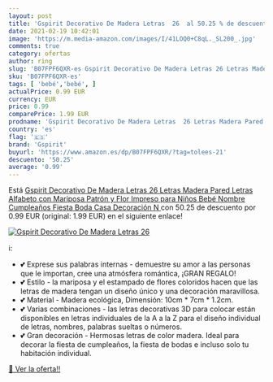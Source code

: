 ```yaml
---
layout: post
title: 'Gspirit Decorativo De Madera Letras  26  al 50.25 % de descuento'
date: 2021-02-19 10:42:01
image: 'https://m.media-amazon.com/images/I/41LOQ0+C8qL._SL200_.jpg'
comments: true
category: ofertas
author: ring
slug: 'B07FPF6QXR-es Gspirit Decorativo De Madera Letras 26 Letras Madera Pared...'
sku: 'B07FPF6QXR-es'
tags: [ 'bebé','bebé', ]
actualPrice: 0.99 EUR
currency: EUR
price: 0.99
comparePrice: 1.99 EUR
prodname: 'Gspirit Decorativo De Madera Letras  26 Letras Madera Pared Letras Alfabeto con Mariposa Patrón y Flor Impreso para Niños Bebé Nombre Cumpleaños Fiesta Boda Casa Decoración  N '
country: 'es'
flag: '🇪🇸'
brand: 'Gspirit'
buyurl: 'https://www.amazon.es/dp/B07FPF6QXR/?tag=tolees-21'
descuento: '50.25'
average: '0.99'
---
```


Está [Gspirit Decorativo De Madera Letras  26 Letras Madera Pared Letras Alfabeto con Mariposa Patrón y Flor Impreso para Niños Bebé Nombre Cumpleaños Fiesta Boda Casa Decoración  N ](https://www.amazon.es/dp/B07FPF6QXR/?tag=tolees-21) con 50.25 de descuento por 0.99 EUR (original: 1.99 EUR) en el siguiente enlace!

[![Gspirit Decorativo De Madera Letras  26 ](https://m.media-amazon.com/images/I/41LOQ0+C8qL._SL200_.jpg)](https://www.amazon.es/dp/B07FPF6QXR/?tag=tolees-21)

ℹ️:

- 💕 Exprese sus palabras internas - demuestre su amor a las personas que le importan, cree una atmósfera romántica, ¡GRAN REGALO!
- 💕 Estilo - la mariposa y el estampado de flores coloridos hacen que las letras de madera tengan un diseño único y una decoración maravillosa.
- 💕 Material - Madera ecológica, Dimensión: 10cm * 7cm * 1.2cm.
- 💕 Varias combinaciones - las letras decorativas 3D para colocar están disponibles en letras individuales de la A a la Z para el diseño individual de letras, nombres, palabras sueltas o números.
- 💕 Gran decoración - Hermosas letras de color madera. Ideal para decorar la fiesta de cumpleaños, la fiesta de bodas e incluso solo tu habitación individual.

[🛒 Ver la oferta!!](https://www.amazon.es/dp/B07FPF6QXR/?tag=tolees-21)
